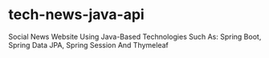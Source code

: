 # tech-news-java-api
Social News Website Using Java-Based Technologies Such As: Spring Boot, Spring Data JPA, Spring Session And Thymeleaf
